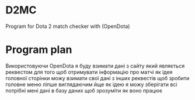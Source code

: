 # D2MC
Program for Dota 2 match checker with (OpenDota)


# Program plan 
Використовуючи OpenDota я буду взимати дані з сайту який являється реквестом 
для того щоб отримувати інформацію про матчі 
як ідея головної сторінки можу взимати свої дані з інших реквестів щоб зробити 
головне меню ліпше виглядаючим йще як ідею я можу зберігати всі потрібні мені 
дані в базу даних щоб зрозуміти як воно працює
